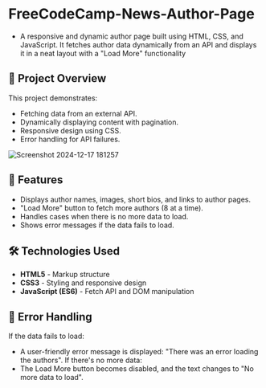 # FreeCodeCamp-News-Author-Page
- A responsive and dynamic author page built using HTML, CSS, and JavaScript. It fetches author data dynamically from an API and displays it in a neat layout with a "Load More" functionality

## 🚀 Project Overview
   This project demonstrates:
- Fetching data from an external API.
- Dynamically displaying content with pagination.
- Responsive design using CSS.
- Error handling for API failures.

 ![Screenshot 2024-12-17 181257](https://github.com/user-attachments/assets/165cee24-c86f-496a-8db1-c54fa155eac3)

## 🎯 Features
- Displays author names, images, short bios, and links to author pages.
- "Load More" button to fetch more authors (8 at a time).
- Handles cases when there is no more data to load.
- Shows error messages if the data fails to load.
## 🛠️ Technologies Used
- **HTML5** - Markup structure
- **CSS3** - Styling and responsive design
- **JavaScript (ES6)** - Fetch API and DOM manipulation
 ## 🐞 Error Handling
 If the data fails to load:
- A user-friendly error message is displayed: "There was an error loading the authors".
If there's no more data:
- The Load More button becomes disabled, and the text changes to "No more data to load".

  
